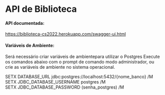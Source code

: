 # API de Biblioteca

#### API documentada:
https://biblioteca-cs2022.herokuapp.com/swagger-ui.html
<br>

#### Variáveis de Ambiente:
Será necessário criar variáveis de ambientepara utilizar o Postgres
Execute os comandos abaixo com o prompt de comando modo administrador, ou crie as variáveis de ambiente no sistema operacional.

SETX DATABASE_URL jdbc:postgres://localhost:5432/{nome_banco} /M <br>
SETX JDBC_DATABASE_USERNAME postgres /M <br>
SETX JDBC_DATABASE_PASSWORD (senha_postgres) /M <br>

